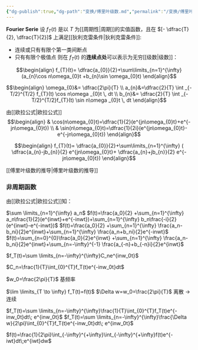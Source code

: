 ```yaml
---
{"dg-publish":true,"dg-path":"变换/傅里叶级数.md","permalink":"/变换/傅里叶级数/","dgPassFrontmatter":true,"noteIcon":"","created":"2024-05-21T15:20:27.951+08:00","updated":"2024-08-06T02:00:31.012+08:00"}
---
```


**Fourier Serie**
设 $f_{T}(t)$ 是以 $T$ 为[[周期性\|周期]]的实值函数，且在 $[- \dfrac{T}{2}, \dfrac{T}{2}]$ 上满足[[狄利克雷条件\|狄利克雷条件]]:
- 连续或只有有限个第一类间断点
- 只有有限个极值点
则在 $f_{T}(t)$ 的**连续点处**可以表示为无穷[[级数\|级数]]：

$$\begin{align}
f_{T}(t)= \dfrac{a_{0}}{2}+\sum\limits_{n=1}^{\infty} (a_{n}\cos n\omega_{0}t +b_{n}\sin \omega_{0}t)
\end{align}$$





$$\begin{align}
\omega_{0}&= \dfrac{2\pi}{T} \\
a_{n}&=\dfrac{2}{T} \int _{-T/2}^{T/2}  f_{T}(t) \cos n\omega _{0}t \, dt  \\
b_{n}&= \dfrac{2}{T} \int _{-T/2}^{T/2}f_{T}(t) \sin n\omega _{0}t  \, dt
\end{align}$$

由[[欧拉公式\|欧拉公式]]
$$\begin{align}
 & \cos(n\omega_{0}t)=\dfrac{1}{2}(e^{jn\omega_{0}t}+e^{-jn\omega_{0}t}) \\
 & \sin(n\omega_{0}t)=\dfrac{1}{2i}(e^{jn\omega_{0}t}-e^{-jn\omega_{0}t})
\end{align}$$

$$\begin{align}
f_{T}(t)= \dfrac{a_{0}}{2}+\sum\limits_{n=1}^{\infty} (  \dfrac{a_{n}-jb_{n}}{2} e^{jn\omega_{0}t}+ \dfrac{a_{n}+jb_{n}}{2} e^{-jn\omega_{0}t})
\end{align}$$



[[傅里叶级数的推导\|傅里叶级数的推导]]
### 非周期函数
由[[欧拉公式\|欧拉公式]]知：


$\sum \limits_{n=1}^{\infty} a_n$
$f(t)=\frac{a_0}{2} +\sum_{n=1}^{\infty} a_n\frac{1}{2}(e^{inwt}+e^{-inwt})+\sum_{n=1}^{\infty} b_n\frac{-i}{2}(e^{inwt}-e^{-inwt})$
$f(t)=\frac{a_0}{2} +\sum_{n=1}^{\infty} \frac{a_n-b_ni}{2}e^{inwt}+\sum_{n=1}^{\infty} \frac{a_n+b_ni}{2}e^{-inwt}$
$f(t)=\sum_{n=0}^{0}\frac{a_0}{2}e^{inwt} +\sum_{n=1}^{\infty} \frac{a_n-b_ni}{2}e^{inwt}+\sum_{n=-\infty}^{-1} \frac{a_{-n}+b_{-n}i}{2}e^{inwt}$

$f_T(t)=\sum \limits_{n=-\infty}^{\infty}C_ne^{inw_0t}$

$C_n=\frac{1}{T}\int_{0}^{T}f_T(t)e^{-inw_0t}dt$

$w_0=\frac{2\pi}{T}$  基频率

$\lim \limits_{T \to \infty} f_T(t)=f(t)$
$\Delta w=w_0=\frac{2\pi}{T}$
离散 $\to$ 连续

$f_T(t)=\sum \limits_{n=-\infty}^{\infty}\frac{1}{T}\int_{0}^{T}f_T(t)e^{-inw_0t}dt\;  e^{inw_0t}$
$f_T(t)=\sum \limits_{n=-\infty}^{\infty}\frac{\Delta w}{2\pi}\int_{0}^{T}f_T(t)e^{-inw_0t}dt\;  e^{inw_0t}$

$f(t)=\frac{1}{2\pi}\int_{-\infty}^{+\infty}\int_{-\infty}^{+\infty}f(t)e^{-iwt}dt\;e^{iwt}dw$



